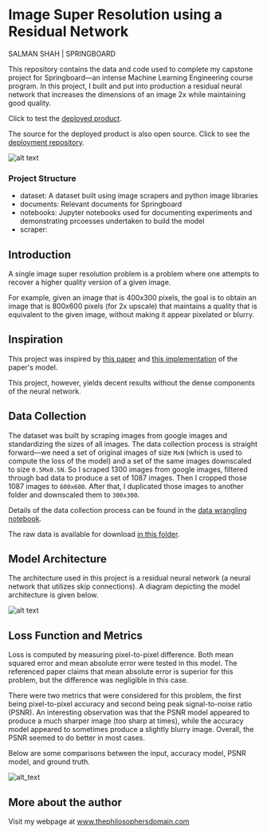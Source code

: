 # Image Super Resolution using a Residual Network
SALMAN SHAH | SPRINGBOARD

This repository contains the data and code used to complete my capstone project for Springboard—an intense Machine Learning Engineering course program. In this project, I built and put into production a residual neural network that increases the dimensions of an image 2x while maintaining good quality. 

Click to test the [deployed product](https://thephilosopher.pythonanywhere.com/).

The source for the deployed product is also open source. Click to see the [deployment repository](https://github.com/salman-a-shah/image-supersizer).

![alt text](https://i.ibb.co/HTPXt1q/example-prediction.png)

### Project Structure
- dataset: A dataset built using image scrapers and python image libraries
- documents: Relevant documents for Springboard
- notebooks: Jupyter notebooks used for documenting experiments and demonstrating prcoesses undertaken to build the model
- scraper: 

## Introduction 
A single image super resolution problem is a problem where one attempts to recover a higher quality version of a given image.

For example, given an image that is 400x300 pixels, the goal is to obtain an image that is 800x600 pixels (for 2x upscale) that maintains a quality that is equivalent to the given image, without making it appear pixelated or blurry.

## Inspiration
This project was inspired by [this paper](https://arxiv.org/abs/1802.08797) and [this implementation](https://github.com/idealo/image-super-resolution) of the paper's model.

This project, however, yields decent results without the dense components of the neural network.

## Data Collection
The dataset was built by scraping images from google images and standardizing the sizes of all images. The data collection process is straight forward—we need a set of original images of size `MxN` (which is used to compute the loss of the model) and a set of the same images downscaled to size `0.5Mx0.5N`. So I scraped 1300 images from google images, filtered through bad data to produce a set of 1087 images. Then I cropped those 1087 images to `600x600`. After that, I duplicated those images to another folder and downscaled them to `300x300`.

Details of the data collection process can be found in the [data wrangling notebook](https://github.com/salman-a-shah/Springboard/blob/master/notebooks/data_wrangling.ipynb).

The raw data is available for download [in this folder](https://drive.google.com/drive/folders/1ggEh_5B0rwm6NnrEHOPvIsTKgWJSOLbp?usp=sharing). 

## Model Architecture
The architecture used in this project is a residual neural network (a neural network that utilizes skip connections). A diagram depicting the model architecture is given below.

![alt text](https://i.ibb.co/tcvXb2f/Image-Supersizer-model-architecture.png)

## Loss Function and Metrics
Loss is computed by measuring pixel-to-pixel difference. Both mean squared error and mean absolute error were tested in this model. The referenced paper claims that mean absolute error is superior for this problem, but the difference was negligible in this case.

There were two metrics that were considered for this problem, the first being pixel-to-pixel accuracy and second being peak signal-to-noise ratio (PSNR). An interesting observation was that the PSNR model appeared to produce a much sharper image (too sharp at times), while the accuracy model appeared to sometimes produce a slightly blurry image. Overall, the PSNR seemed to do better in most cases.

Below are some comparisons between the input, accuracy model, PSNR model, and ground truth.

![alt_text](https://i.imgur.com/dZolJNK.jpg)

## More about the author
Visit my webpage at www.thephilosophersdomain.com
